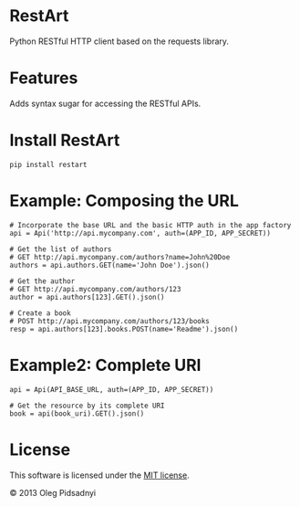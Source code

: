 RestArt
=======

Python RESTful HTTP client based on the requests library.


Features
========

Adds syntax sugar for accessing the RESTful APIs.


Install RestArt
===============

	pip install restart


Example: Composing the URL
==========================

	# Incorporate the base URL and the basic HTTP auth in the app factory
	api = Api('http://api.mycompany.com', auth=(APP_ID, APP_SECRET))

	# Get the list of authors
	# GET http://api.mycompany.com/authors?name=John%20Doe
	authors = api.authors.GET(name='John Doe').json()

	# Get the author
	# GET http://api.mycompany.com/authors/123
	author = api.authors[123].GET().json()

	# Create a book
	# POST http://api.mycompany.com/authors/123/books
	resp = api.authors[123].books.POST(name='Readme').json()


Example2: Complete URI
======================

	api = Api(API_BASE_URL, auth=(APP_ID, APP_SECRET))

	# Get the resource by its complete URI
	book = api(book_uri).GET().json()


License
=======

This software is licensed under the [MIT license](http://en.wikipedia.org/wiki/MIT_License>).

© 2013 Oleg Pidsadnyi
